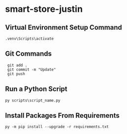 # smart-store-justin
## Virtual Environment Setup Command
```shell  
.venv\Scripts\activate
```
## Git Commands  
```shell  
 git add .
 git commit -m "Update"
 git push
 ```
 
## Run a Python Script
```shell  
py scripts\script_name.py
```

## Install Packages From Requirements
```shell  
py -m pip install --upgrade -r requirements.txt
```